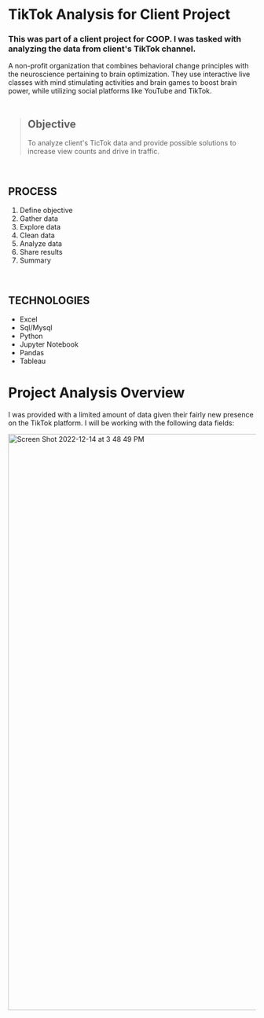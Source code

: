 # TikTok Analysis for Client Project
### This was part of a client project for COOP. I was tasked with analyzing the data from client's TikTok channel.

A non-profit organization that combines behavioral change principles with the neuroscience pertaining to brain optimization. They use interactive live classes with mind stimulating activities and brain games to boost brain power, while utilizing social platforms like YouTube and TikTok.
<br>
<br>
> ## Objective
> To analyze client's TicTok data and provide possible solutions to increase view counts and drive in traffic.
<br>

## PROCESS
1.	Define objective
2.	Gather data
3.	Explore data
4.	Clean data
5.	Analyze data
6.	Share results
7.	Summary
<br>

## TECHNOLOGIES
* Excel
* Sql/Mysql
* Python
* Jupyter Notebook
* Pandas
* Tableau

# Project Analysis Overview
I was provided with a limited amount of data given their fairly new presence on the TikTok platform. I will be working with the following data fields:

<img width="1173" alt="Screen Shot 2022-12-14 at 3 48 49 PM" src="https://user-images.githubusercontent.com/114799503/207739736-86673587-f66c-4f65-bc9c-d0324f5b4e7b.png">



